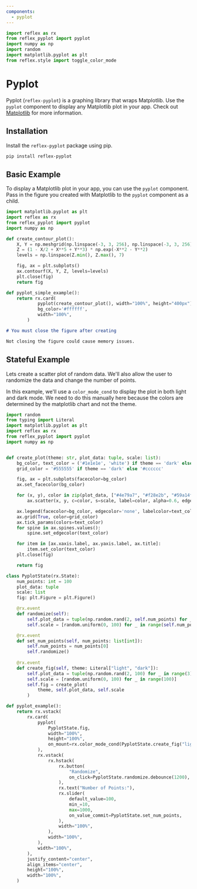 ```yaml
---
components:
  - pyplot
---
```


```python exec
import reflex as rx
from reflex_pyplot import pyplot
import numpy as np
import random
import matplotlib.pyplot as plt
from reflex.style import toggle_color_mode
```

# Pyplot

Pyplot (`reflex-pyplot`) is a graphing library that wraps Matplotlib. Use the `pyplot` component to display any Matplotlib plot in your app. Check out [Matplotlib](https://matplotlib.org/) for more information.

## Installation

Install the `reflex-pyplot` package using pip.

```bash
pip install reflex-pyplot
```

## Basic Example

To display a Matplotlib plot in your app, you can use the `pyplot` component. Pass in the figure you created with Matplotlib to the `pyplot` component as a child.

```python demo exec
import matplotlib.pyplot as plt
import reflex as rx
from reflex_pyplot import pyplot
import numpy as np

def create_contour_plot():
    X, Y = np.meshgrid(np.linspace(-3, 3, 256), np.linspace(-3, 3, 256))
    Z = (1 - X/2 + X**5 + Y**3) * np.exp(-X**2 - Y**2)
    levels = np.linspace(Z.min(), Z.max(), 7)

    fig, ax = plt.subplots()
    ax.contourf(X, Y, Z, levels=levels)
    plt.close(fig)
    return fig

def pyplot_simple_example():
    return rx.card(
            pyplot(create_contour_plot(), width="100%", height="400px"),
            bg_color='#ffffff',
            width="100%",
        )
```

```md alert info
# You must close the figure after creating

Not closing the figure could cause memory issues.
```

## Stateful Example

Lets create a scatter plot of random data. We'll also allow the user to randomize the data and change the number of points.

In this example, we'll use a `color_mode_cond` to display the plot in both light and dark mode. We need to do this manually here because the colors are determined by the matplotlib chart and not the theme.

```python demo exec
import random
from typing import Literal
import matplotlib.pyplot as plt
import reflex as rx
from reflex_pyplot import pyplot
import numpy as np


def create_plot(theme: str, plot_data: tuple, scale: list):
    bg_color, text_color = ('#1e1e1e', 'white') if theme == 'dark' else ('white', 'black')
    grid_color = '#555555' if theme == 'dark' else '#cccccc'

    fig, ax = plt.subplots(facecolor=bg_color)
    ax.set_facecolor(bg_color)

    for (x, y), color in zip(plot_data, ["#4e79a7", "#f28e2b", "#59a14f"]):
        ax.scatter(x, y, c=color, s=scale, label=color, alpha=0.6, edgecolors="none")

    ax.legend(facecolor=bg_color, edgecolor='none', labelcolor=text_color)
    ax.grid(True, color=grid_color)
    ax.tick_params(colors=text_color)
    for spine in ax.spines.values():
        spine.set_edgecolor(text_color)

    for item in [ax.xaxis.label, ax.yaxis.label, ax.title]:
        item.set_color(text_color)
    plt.close(fig)

    return fig

class PyplotState(rx.State):
    num_points: int = 100
    plot_data: tuple
    scale: list
    fig: plt.Figure = plt.Figure()

    @rx.event
    def randomize(self):
        self.plot_data = tuple(np.random.rand(2, self.num_points) for _ in range(3))
        self.scale = [random.uniform(0, 100) for _ in range(self.num_points)]

    @rx.event
    def set_num_points(self, num_points: list[int]):
        self.num_points = num_points[0]
        self.randomize()
    
    @rx.event
    def create_fig(self, theme: Literal["light", "dark"]):
        self.plot_data = tuple(np.random.rand(2, 100) for _ in range(3))
        self.scale = [random.uniform(0, 100) for _ in range(100)]
        self.fig = create_plot(
            theme, self.plot_data, self.scale
        )

def pyplot_example():
    return rx.vstack(
        rx.card(
            pyplot(
                PyplotState.fig,
                width="100%",
                height="100%",
                on_mount=rx.color_mode_cond(PyplotState.create_fig("light"), PyplotState.create_fig("dark")),
            ),
            rx.vstack(
                rx.hstack(
                    rx.button(
                        "Randomize",
                        on_click=PyplotState.randomize.debounce(1200),  # 1.2 second debounce
                    ),
                    rx.text("Number of Points:"),
                    rx.slider(
                        default_value=100,
                        min_=10,
                        max=1000,
                        on_value_commit=PyplotState.set_num_points,
                    ),
                    width="100%",
                ),
                width="100%",
            ),
            width="100%",
        ),
        justify_content="center",
        align_items="center",
        height="100%",
        width="100%",
    )
```
